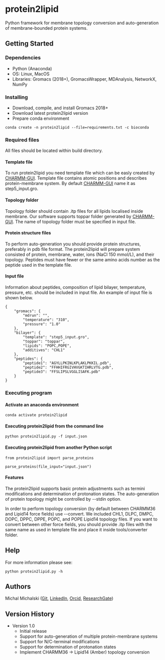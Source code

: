 # protein2lipid

Python framework for membrane topology conversion and auto-generation of membrane-bounded protein systems.

## Getting Started

### Dependencies

* Python (Anaconda)
* OS: Linux, MacOS
* Libraries: Gromacs (2018+), GromacsWrapper, MDAnalysis, NetworkX, NumPy

### Installing

* Download, compile, and install Gromacs 2018+
* Download latest protein2lipid version
* Prepare conda environment
```
conda create -n protein2lipid --file=requirements.txt -c bioconda
```

### Required files

All files should be located within build directory.

#### Template file

To run protein2lipid you need template file which can be easly created by [CHARMM-GUI](https://charmm-gui.org/). Template file contains atomic positions and describes protein-membrane system. By default [CHARMM-GUI](https://charmm-gui.org/) name it as step5_input.gro.

#### Topology folder

Topology folder should contain .itp files for all lipids localised inside membrane. Our software supports toppar folder generated by [CHARMM-GUI](https://charmm-gui.org/). The name of topology folder must be specified in input file.

#### Protein structure files

To perform auto-generation you should provide protein structures, preferably in pdb file format. The protein2lipid will prepare system consisted of protein, membrane, water, ions (NaCl 150 mmol/L), and their topology. Peptides must have fewer or the same amino acids number as the peptide used in the template file.

#### Input file

Information about peptides, composition of lipid bilayer, temperature, pressure, etc. should be included in input file. An example of input file is shown below.
```
{
    "gromacs": {
        "mdrun": "",
        "temperature": "310",
        "pressure": "1.0"
    },
    "bilayer": {
        "template": "step5_input.gro",
        "toppar": "toppar",
        "lipids": "POPC,POPE",
        "additives": "CHL1"
    },
    "peptides": {
        "peptide1": "AGYLLPKINLKPLAKLPKKIL.pdb",
        "peptide2": "FFHHIFRGIVHVGKTIHRLVTG.pdb",
        "peptide3": "FFSLIPSLVGGLISAFK.pdb"
    }
}
```

### Executing program

#### Activate an anaconda environment

```
conda activate protein2lipid
```

#### Executing protein2lipid from the command line

```
python protein2lipid.py -f input.json
```

#### Executing protein2lipid from another Python script

```
from protein2lipid import parse_proteins

parse_proteins(file_input="input.json")
```

#### Features

The protein2lipid supports basic protein adjustments such as termini modifications and determination of protonation states. The auto-generation of protein topology might be controlled by --stdin option.

In order to perform topology conversion (by default between CHARMM36 and Lipid14 force fields) use --convert. We included CHL1, DLPC, DMPC, DOPC, DPPC, DPPE, POPC, and POPE Lipid14 topology files. If you want to convert between other force fields, you should provide .itp files with the same name as used in template file and place it inside tools/converter folder.

## Help

For more information please see:
```
python protein2lipid.py -h
```

## Authors

Michal Michalski ([Git](https://github.com/Parecido), [LinkedIn](https://www.linkedin.com/in/michal-michalski95), [Orcid](https://orcid.org/0000-0001-6969-2074), [ResearchGate](https://www.researchgate.net/profile/Michal-Michalski-5))

## Version History

* Version 1.0
    * Initial release
    * Support for auto-generation of multiple protein-membrane systems 
    * Support for N/C-terminal modifications
    * Support for determination of protonation states
    * Implement CHARMM36 -> Lipid14 (Amber) topology conversion

